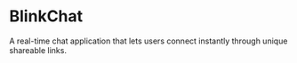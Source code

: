 # BlinkChat
A real-time chat application that lets users connect instantly through unique shareable links.
